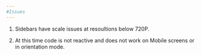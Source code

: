 ```yaml
---
#Issues
---
```


1.  Sidebars have scale issues at resoultions below 720P.

2.  At this time code is not reactive and does not work on Mobile screens or in orientation mode.